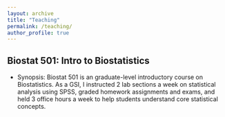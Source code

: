 ```yaml
---
layout: archive
title: "Teaching"
permalink: /teaching/
author_profile: true
---
```

  
## Biostat 501: Intro to Biostatistics
* Synopsis: Biostat 501 is an graduate-level introductory course on Biostatistics. As a GSI, I instructed 2 lab sections a week on statistical analysis using SPSS, graded homework assignments and exams, and held 3 office hours a week to help students understand core statistical concepts.
